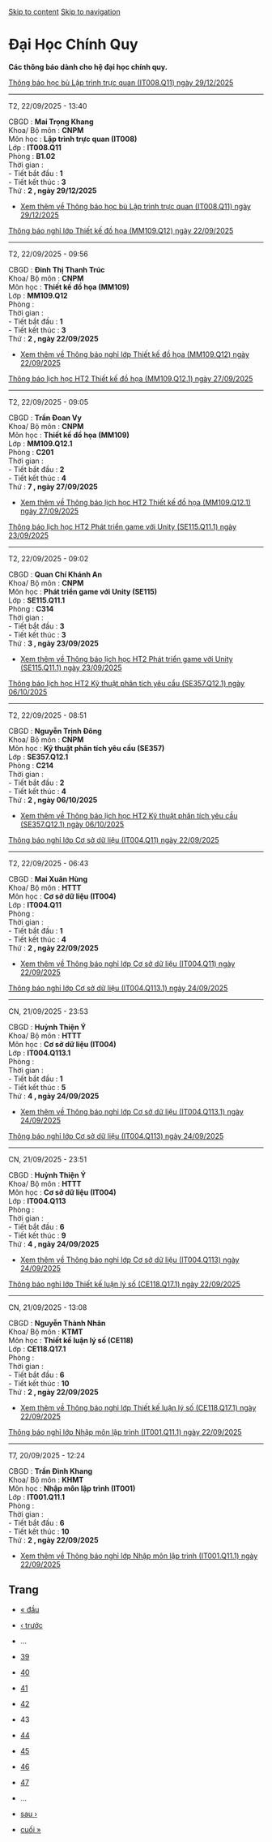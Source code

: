 [Skip to content](https://daa.uit.edu.vn/thongbaochinhquy?page=42#main)
 [Skip to navigation](https://daa.uit.edu.vn/thongbaochinhquy?page=42#main-nav)

Đại Học Chính Quy
=================

**Các thông báo dành cho hệ đại học chính quy.**

[Thông báo học bù Lập trình trực quan (IT008.Q11) ngày 29/12/2025](https://daa.uit.edu.vn/node/36491)

------------------------------------------------------------------------------------------------------

T2, 22/09/2025 - 13:40

CBGD : **Mai Trọng Khang**  
Khoa/ Bộ môn : **CNPM**  
Môn học : **Lập trình trực quan (IT008)**  
Lớp : **IT008.Q11**  
Phòng : **B1.02**  
Thời gian :  
\- Tiết bắt đầu : **1**  
\- Tiết kết thúc : **3**  
Thứ : **2 , ngày 29/12/2025**

*   [Xem thêm về Thông báo học bù Lập trình trực quan (IT008.Q11) ngày 29/12/2025](https://daa.uit.edu.vn/node/36491 "Thông báo học bù Lập trình trực quan (IT008.Q11) ngày 29/12/2025")
    

[Thông báo nghỉ lớp Thiết kế đồ họa (MM109.Q12) ngày 22/09/2025](https://daa.uit.edu.vn/node/36490)

----------------------------------------------------------------------------------------------------

T2, 22/09/2025 - 09:56

CBGD : **Đinh Thị Thanh Trúc**  
Khoa/ Bộ môn : **CNPM**  
Môn học : **Thiết kế đồ họa (MM109)**  
Lớp : **MM109.Q12**  
Phòng :  
Thời gian :  
\- Tiết bắt đầu : **1**  
\- Tiết kết thúc : **3**  
Thứ : **2 , ngày 22/09/2025**

*   [Xem thêm về Thông báo nghỉ lớp Thiết kế đồ họa (MM109.Q12) ngày 22/09/2025](https://daa.uit.edu.vn/node/36490 "Thông báo nghỉ lớp Thiết kế đồ họa (MM109.Q12) ngày 22/09/2025")
    

[Thông báo lịch học HT2 Thiết kế đồ họa (MM109.Q12.1) ngày 27/09/2025](https://daa.uit.edu.vn/node/36489)

----------------------------------------------------------------------------------------------------------

T2, 22/09/2025 - 09:05

CBGD : **Trần Đoan Vy**  
Khoa/ Bộ môn : **CNPM**  
Môn học : **Thiết kế đồ họa (MM109)**  
Lớp : **MM109.Q12.1**  
Phòng : **C201**  
Thời gian :  
\- Tiết bắt đầu : **2**  
\- Tiết kết thúc : **4**  
Thứ : **7 , ngày 27/09/2025**

*   [Xem thêm về Thông báo lịch học HT2 Thiết kế đồ họa (MM109.Q12.1) ngày 27/09/2025](https://daa.uit.edu.vn/node/36489 "Thông báo lịch học HT2 Thiết kế đồ họa (MM109.Q12.1) ngày 27/09/2025")
    

[Thông báo lịch học HT2 Phát triển game với Unity (SE115.Q11.1) ngày 23/09/2025](https://daa.uit.edu.vn/node/36488)

--------------------------------------------------------------------------------------------------------------------

T2, 22/09/2025 - 09:02

CBGD : **Quan Chí Khánh An**  
Khoa/ Bộ môn : **CNPM**  
Môn học : **Phát triển game với Unity (SE115)**  
Lớp : **SE115.Q11.1**  
Phòng : **C314**  
Thời gian :  
\- Tiết bắt đầu : **3**  
\- Tiết kết thúc : **3**  
Thứ : **3 , ngày 23/09/2025**

*   [Xem thêm về Thông báo lịch học HT2 Phát triển game với Unity (SE115.Q11.1) ngày 23/09/2025](https://daa.uit.edu.vn/node/36488 "Thông báo lịch học HT2 Phát triển game với Unity (SE115.Q11.1) ngày 23/09/2025")
    

[Thông báo lịch học HT2 Kỹ thuật phân tích yêu cầu (SE357.Q12.1) ngày 06/10/2025](https://daa.uit.edu.vn/node/36487)

---------------------------------------------------------------------------------------------------------------------

T2, 22/09/2025 - 08:51

CBGD : **Nguyễn Trịnh Đông**  
Khoa/ Bộ môn : **CNPM**  
Môn học : **Kỹ thuật phân tích yêu cầu (SE357)**  
Lớp : **SE357.Q12.1**  
Phòng : **C214**  
Thời gian :  
\- Tiết bắt đầu : **2**  
\- Tiết kết thúc : **4**  
Thứ : **2 , ngày 06/10/2025**

*   [Xem thêm về Thông báo lịch học HT2 Kỹ thuật phân tích yêu cầu (SE357.Q12.1) ngày 06/10/2025](https://daa.uit.edu.vn/node/36487 "Thông báo lịch học HT2 Kỹ thuật phân tích yêu cầu (SE357.Q12.1) ngày 06/10/2025")
    

[Thông báo nghỉ lớp Cơ sở dữ liệu (IT004.Q11) ngày 22/09/2025](https://daa.uit.edu.vn/node/36485)

--------------------------------------------------------------------------------------------------

T2, 22/09/2025 - 06:43

CBGD : **Mai Xuân Hùng**  
Khoa/ Bộ môn : **HTTT**  
Môn học : **Cơ sở dữ liệu (IT004)**  
Lớp : **IT004.Q11**  
Phòng :  
Thời gian :  
\- Tiết bắt đầu : **1**  
\- Tiết kết thúc : **4**  
Thứ : **2 , ngày 22/09/2025**

*   [Xem thêm về Thông báo nghỉ lớp Cơ sở dữ liệu (IT004.Q11) ngày 22/09/2025](https://daa.uit.edu.vn/node/36485 "Thông báo nghỉ lớp Cơ sở dữ liệu (IT004.Q11) ngày 22/09/2025")
    

[Thông báo nghỉ lớp Cơ sở dữ liệu (IT004.Q113.1) ngày 24/09/2025](https://daa.uit.edu.vn/node/36484)

-----------------------------------------------------------------------------------------------------

CN, 21/09/2025 - 23:53

CBGD : **Huỳnh Thiện Ý**  
Khoa/ Bộ môn : **HTTT**  
Môn học : **Cơ sở dữ liệu (IT004)**  
Lớp : **IT004.Q113.1**  
Phòng :  
Thời gian :  
\- Tiết bắt đầu : **1**  
\- Tiết kết thúc : **5**  
Thứ : **4 , ngày 24/09/2025**

*   [Xem thêm về Thông báo nghỉ lớp Cơ sở dữ liệu (IT004.Q113.1) ngày 24/09/2025](https://daa.uit.edu.vn/node/36484 "Thông báo nghỉ lớp Cơ sở dữ liệu (IT004.Q113.1) ngày 24/09/2025")
    

[Thông báo nghỉ lớp Cơ sở dữ liệu (IT004.Q113) ngày 24/09/2025](https://daa.uit.edu.vn/node/36483)

---------------------------------------------------------------------------------------------------

CN, 21/09/2025 - 23:51

CBGD : **Huỳnh Thiện Ý**  
Khoa/ Bộ môn : **HTTT**  
Môn học : **Cơ sở dữ liệu (IT004)**  
Lớp : **IT004.Q113**  
Phòng :  
Thời gian :  
\- Tiết bắt đầu : **6**  
\- Tiết kết thúc : **9**  
Thứ : **4 , ngày 24/09/2025**

*   [Xem thêm về Thông báo nghỉ lớp Cơ sở dữ liệu (IT004.Q113) ngày 24/09/2025](https://daa.uit.edu.vn/node/36483 "Thông báo nghỉ lớp Cơ sở dữ liệu (IT004.Q113) ngày 24/09/2025")
    

[Thông báo nghỉ lớp Thiết kế luận lý số (CE118.Q17.1) ngày 22/09/2025](https://daa.uit.edu.vn/node/36482)

----------------------------------------------------------------------------------------------------------

CN, 21/09/2025 - 13:08

CBGD : **Nguyễn Thành Nhân**  
Khoa/ Bộ môn : **KTMT**  
Môn học : **Thiết kế luận lý số (CE118)**  
Lớp : **CE118.Q17.1**  
Phòng :  
Thời gian :  
\- Tiết bắt đầu : **6**  
\- Tiết kết thúc : **10**  
Thứ : **2 , ngày 22/09/2025**

*   [Xem thêm về Thông báo nghỉ lớp Thiết kế luận lý số (CE118.Q17.1) ngày 22/09/2025](https://daa.uit.edu.vn/node/36482 "Thông báo nghỉ lớp Thiết kế luận lý số (CE118.Q17.1) ngày 22/09/2025")
    

[Thông báo nghỉ lớp Nhập môn lập trình (IT001.Q11.1) ngày 22/09/2025](https://daa.uit.edu.vn/node/36481)

---------------------------------------------------------------------------------------------------------

T7, 20/09/2025 - 12:24

CBGD : **Trần Đình Khang**  
Khoa/ Bộ môn : **KHMT**  
Môn học : **Nhập môn lập trình (IT001)**  
Lớp : **IT001.Q11.1**  
Phòng :  
Thời gian :  
\- Tiết bắt đầu : **6**  
\- Tiết kết thúc : **10**  
Thứ : **2 , ngày 22/09/2025**

*   [Xem thêm về Thông báo nghỉ lớp Nhập môn lập trình (IT001.Q11.1) ngày 22/09/2025](https://daa.uit.edu.vn/node/36481 "Thông báo nghỉ lớp Nhập môn lập trình (IT001.Q11.1) ngày 22/09/2025")
    

Trang
-----

*   [« đầu](https://daa.uit.edu.vn/thongbaochinhquy "Đến trang đầu tiên")
    
*   [‹ trước](https://daa.uit.edu.vn/thongbaochinhquy?page=41 "Đến trang kế trước")
    
*   …
*   [39](https://daa.uit.edu.vn/thongbaochinhquy?page=38 "Đến trang 39")
    
*   [40](https://daa.uit.edu.vn/thongbaochinhquy?page=39 "Đến trang 40")
    
*   [41](https://daa.uit.edu.vn/thongbaochinhquy?page=40 "Đến trang 41")
    
*   [42](https://daa.uit.edu.vn/thongbaochinhquy?page=41 "Đến trang 42")
    
*   43
*   [44](https://daa.uit.edu.vn/thongbaochinhquy?page=43 "Đến trang 44")
    
*   [45](https://daa.uit.edu.vn/thongbaochinhquy?page=44 "Đến trang 45")
    
*   [46](https://daa.uit.edu.vn/thongbaochinhquy?page=45 "Đến trang 46")
    
*   [47](https://daa.uit.edu.vn/thongbaochinhquy?page=46 "Đến trang 47")
    
*   …
*   [sau ›](https://daa.uit.edu.vn/thongbaochinhquy?page=43 "Đến trang kế sau")
    
*   [cuối »](https://daa.uit.edu.vn/thongbaochinhquy?page=1923 "Đến trang cuối cùng")